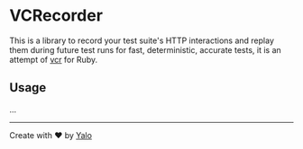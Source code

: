 # VCRecorder

This is a library to record your test suite's HTTP interactions and replay them during future test runs for fast, deterministic, accurate tests, it is an attempt of [vcr](https://github.com/vcr/vcr) for Ruby.

## Usage

...

---

Create with :heart: by [Yalo](https://github.com/yalochat)